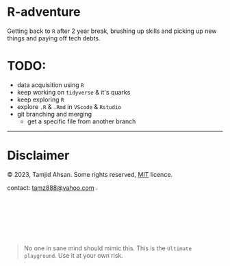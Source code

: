 # R-adventure 
Getting back to `R` after 2 year break, brushing up skills and picking up new things and paying off tech debts.

# TODO:
- data acquisition using `R`
- keep working on `tidyverse` & it's quarks
- keep exploring `R`
- explore `.R` & `.Rmd` in `VScode` & `Rstudio`
- git branching and merging
  - get a specific file from another branch

___
# Disclaimer 
© 2023, Tamjid Ahsan. Some rights reserved, [MIT](https://opensource.org/license/mit/) licence.

contact: <a href="mailto:tamz888@yahoo.com">tamz888@yahoo.com</a> [<img src="https://raw.githubusercontent.com/tamjid-ahsan/ml-endpoint-docker-gunicorn-flask/main/data/TAlogo1.png" alt="TA" height="3%" width="3%">](http://linkedin.com/in/tamjidahsan/)

> No one in sane mind should mimic this. This is the `Ultimate playground`. Use it at your own risk. 
